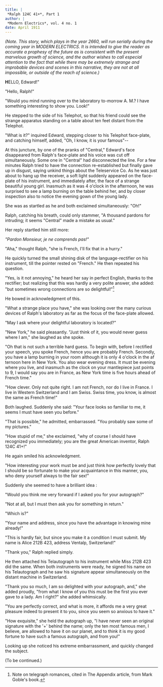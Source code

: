 ```yaml
---
title: |
 *Ralph 124C 41+*, Part 1
author: |
 *Modern Electrics*, vol. 4 no. 1
date: April 1911
---
```


*(Note. This story, which plays in the year 2660, will run serially during the coming year in MODERN ELECTRICS. It is intended to give the reader as accurate a prophesy of the future as is consistent with the present marvelous growth of science, and the author wishes to call especial attention to the fact that while there may be extremely strange and improbable devices and scenes in this narrative, they are not at all impossible, or outside of the reach of science.)*

**H**ELLO, Edward!"

"Hello, Ralph!"

"Would you mind running over to the laboratory to-morrow A. M.? I have something interesting to show you. Look!"

He stepped to the side of his Telephot, so that his friend could see the strange apparatus standing on a table about ten feet distant from the Telephot.

"What is it?" inquired Edward, stepping closer to his Telephot face-plate, and catching himself, added, "Oh, I know, it is your famous"--

At this juncture, by one of the pranks of "Central," Edward's face disappeared from Ralph's face-plate and his voice was cut off simultaneously. Some one in "Central" had disconnected the line. For a few minutes Ralph tried to have the connection re-established but finally gave up in disgust, saying unkind things about the Teleservice Co. As he was just about to hang up the receiver, a soft light suddenly appeared on the face-plate of his instrument, and immediately after, the face of a strange beautiful young girl. Inasmuch as it was 4 o'clock in the afternoon, he was surprised to see a lamp burning on the table behind her, and by closer inspection also to notice the evening gown of the young lady.

She was as startled as he and both exclaimed simultaneously: "Oh!"

Ralph, catching his breath, could only stammer, "A thousand pardons for intruding; it seems "Central" made a mistake as usual."

Her reply startled him still more:

*"Pardon Monsieur, je ne comprends pas!"*

"Aha," thought Ralph, "she is French, I'll fix that in a hurry."

He quickly turned the small shining disk of the language-rectifier on his instrument, till the pointer rested on "French." He then repeated his question.

"Yes, is it not annoying," he heard her say in perfect English, thanks to the rectifier; but realizing that this was hardly a very polite answer, she added: "but sometimes wrong connections are so delightful!"[^1]

He bowed in acknowledgment of this.

"What a strange place you have," she was looking over the many curious devices of Ralph's laboratory as far as the focus of the face-plate allowed.

"May I ask where your delightful laboratory is located?"

"New York," he said pleasantly. "Just think of it, you would never guess where I am," she laughed as she spoke.

"Oh that is not such a terrible hard guess. To begin with, before I rectified your speech, you spoke French, hence you are probably French. Secondly, you have a lamp burning in your room although it is only 4 o'clock in the af ternoon here in New York. You also wear evening dress. It must be evening where you live, and inasmuch as the clock on your mantlepiece just points to 9, I would say you are in France, as New York time is five hours ahead of French time."

"How clever. Only not quite right. I am not French, nor do I live in France. I live in Western Switzerland and I am Swiss. Swiss time, you know, is almost the same as French time!"

Both laughed. Suddenly she said: "Your face looks so familiar to me, it seems I must have seen you before."

"That is possible," he admitted, embarrassed. "You probably saw some of my pictures."

"How stupid of me," she exclaimed, "why of course I should have recognized you immediately; you are the great American inventor, Ralph 124C 41+!"

He again smiled his acknowledgment.

"How interesting your work must be and just think how perfectly lovely that I should be so fortunate to make your acquaintance in this manner, you, who deny yourself always to the fair sex!"

Suddenly she seemed to have a brilliant idea :

"Would you think me very forward if I asked you for your autograph?"

"Not at all, but I must then ask you for something in return."

"Which is?"

"Your name and address, since you have the advantage in knowing mine already!"

"This is hardly fair, but since you make it a condition I must submit. My name is Alice 212B 423, address Ventalp, Switzerland!"

"Thank you," Ralph replied simply.

He then attached his Telautograph to his instrument while Miss 212B 423 did the same. When both instruments were ready, he signed his name on his Telautograph and he saw his signature appear simultaneously on the distant machine in Switzerland.

"Thank you so much, I am so delighted with your autograph, and," she added proudly, "from what I know of you this must be the first you ever gave to a lady. Am I right?" she added whimsically.

"You are perfectly correct, and what is more, it affords me a very great pleasure indeed to present it to you, since you seem so anxious to have it."

"How exquisite," she held the autograph up, "I have never seen an original signature with the '+' behind the name; only the ten most famous men, I believe, are allowed to have it on our planet, and to think it is my good fortune to have such a famous autograph, and from you!"

Looking up she noticed his extreme embarrassment, and quickly changed the subject.

(To be continued.)

[^1]: Note on telegraph romances, cited in The Appendix article, from Mark Goble's book.